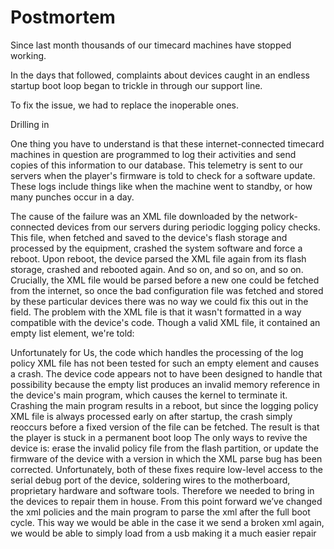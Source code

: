 # Postmortem
Since last month thousands of our timecard machines have stopped working. 

In the days that followed, complaints about devices caught in an endless startup boot loop began to trickle in through our support line.

To fix the issue, we had to replace the inoperable ones.

Drilling in

One thing you have to understand is that these internet-connected timecard machines in question are programmed to log their activities and send copies of this information to our database. This telemetry is sent to our servers when the player's firmware is told to check for a software update. These logs include things like when the machine went to standby, or how many punches occur in a day. 

The cause of the failure was an XML file downloaded by the network-connected devices from our servers during periodic logging policy checks.
This file, when fetched and saved to the device's flash storage and processed by the equipment, crashed the system software and force a reboot. Upon reboot, the device parsed the XML file again from its flash storage, crashed and rebooted again. And so on, and so on, and so on. Crucially, the XML file would be parsed before a new one could be fetched from the internet, so once the bad configuration file was fetched and stored by these particular devices there was no way we could fix this out in the field.
The problem with the XML file is that it wasn't formatted in a way compatible with the device's code. Though a valid XML file, it contained an empty list element, we're told:
<?xml version="1.0"?> <Policy>

<period val="2023-02-21T17:00:01"/> <server type="operating"/>
<list/>

</Policy>
Unfortunately for Us, the code which handles the processing of the log policy XML file has not been tested for such an empty <list/> element and causes a crash. The device code appears not to have been designed to handle that possibility because the empty list produces an invalid memory reference in the device's main program, which causes the kernel to terminate it.
Crashing the main program results in a reboot, but since the logging policy XML file is always processed early on after startup, the crash simply reoccurs before a fixed version of the file can be fetched. The result is that the player is stuck in a permanent boot loop
The only ways to revive the device is: erase the invalid policy file from the flash partition, or update the firmware of the device with a version in which the XML parse bug has been corrected. 
Unfortunately, both of these fixes require low-level access to the serial debug port of the device, soldering wires to the motherboard, proprietary hardware and software tools. Therefore we needed to bring in the devices to repair them in house.
From this point forward we’ve changed the xml policies and the main program to parse the xml after the full boot cycle. This way we would be able in the case it we send a broken xml again, we would be able to simply load from a usb making it a much easier repair

